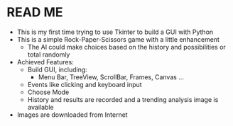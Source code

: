# READ ME

- This is my first time trying to use Tkinter to build a GUI with Python
- This is a simple Rock-Paper-Scissors game with a little enhancement
	-  The AI could make choices based on the history and possibilities or total randomly
- Achieved Features:
	- Build GUI, including:
		- Menu Bar, TreeView, ScrollBar, Frames, Canvas ...
	- Events like clicking and keyboard input
	- Choose Mode
	-  History and results are recorded and a trending analysis image is available
- Images are downloaded from Internet
